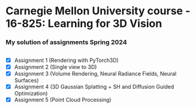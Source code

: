 # Carnegie Mellon University course - 16-825: Learning for 3D Vision
### My solution of assignments Spring 2024
##
- [x] Assignment 1 (Rendering with PyTorch3D)
- [x] Assignment 2 (Single view to 3D)
- [x] Assignment 3 (Volume Rendering, Neural Radiance Fields, Neural Surfaces)
- [x] Assignment 4 (3D Gaussian Splatting + SH and Diffusion Guided Optimization)
- [x] Assignment 5 (Point Cloud Processing)
